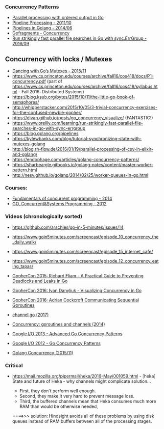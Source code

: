 ### Concurrency Patterns

- [Parallel processing with ordered output in Go](https://gist.github.com/MarianoGappa/a50c4a8a302b8378c08c4b0d947f0a33)
- [Pipeline Processing - 2011/10](https://groups.google.com/forum/m/#!topic/golang-nuts/cHvGb_wOExw)
- [Pipelines in Golang - 2014/06](http://www.aktau.be/draft/2014/07/13/pipelines-in-golang/)
- [Gofragments - Concurrency](http://www.gofragments.net/concurrency)
- [Run strikingly fast parallel file searches in Go with sync.ErrGroup - 2016/09](https://www.oreilly.com/learning/run-strikingly-fast-parallel-file-searches-in-go-with-sync-errgroup)

## Concurrency with locks / Mutexes
  - [Dancing with Go’s Mutexes - 2015/11](https://medium.com/@deckarep/dancing-with-go-s-mutexes-92407ae927bf#.sht1rrymc)
  - https://www.cs.princeton.edu/courses/archive/fall16/cos418/docs/P1-concurrency.pdf (part of
    https://www.cs.princeton.edu/courses/archive/fall16/cos418/syllabus.html - Fall 2016: Distributed Systems)
  - https://blog.ksub.org/bytes/2015/10/11/the-little-go-book-of-semaphores/
  - http://whipperstacker.com/2015/10/05/3-trivial-concurrency-exercises-for-the-confused-newbie-gopher/
  - https://divan.github.io/posts/go_concurrency_visualize/ (FANTASTIC!)
  - https://www.oreilly.com/learning/run-strikingly-fast-parallel-file-searches-in-go-with-sync-errgroup
  - https://blog.golang.org/pipelines
  - https://kylewbanks.com/blog/tutorial-synchronizing-state-with-mutexes-golang
  - http://blog.rh-flow.de/2016/01/19/parallel-processing-of-csv-in-elixir-and-golang/
  - https://endophage.com/articles/golang-concurrency-patterns/
  - https://sharbeargle.gitbooks.io/golang-notes/content/master-worker-pattern.html
  - http://nesv.github.io/golang/2014/02/25/worker-queues-in-go.html



### Courses:
  - [Fundamentals of concurrent programming - 2014](http://www.nada.kth.se/~snilsson/concurrency/)
  - [GO, Concurrent&Systems Programming - 2012](https://www.cs.rit.edu/~ats/go-2011-2/index.xml)

### Videos (chronologically sorted)
  - https://github.com/arschles/go-in-5-minutes/issues/14
  - https://www.goin5minutes.com/screencast/episode_10_concurrency_the_daily_walk/
  - https://www.goin5minutes.com/screencast/episode_15_internet_cafe/
  - https://www.goin5minutes.com/screencast/episode_12_concurrency_eating_tapas/

  - [GopherCon 2015: Richard Fliam - A Practical Guide to Preventing Deadlocks and Leaks in Go](https://www.youtube.com/watch?v=3EW1hZ8DVyw)
  - [GopherCon 2016: Ivan Danyliuk - Visualizing Concurrency in Go](https://www.youtube.com/watch?v=KyuFeiG3Y60)
  - [GopherCon 2016: Adrian Cockcroft Communicating Sequential Goroutines](https://www.youtube.com/watch?v=gO1qF19y6KQ)
  - [channel go (2017)](https://www.youtube.com/watch?v=Pu6oFMLlpaQ)
  - [Concurrency: goroutines and channels (2014)](https://www.youtube.com/watch?v=zbFDjCHzN50)
  - [Google I/O 2013 - Advanced Go Concurrency Patterns](https://www.youtube.com/watch?v=QDDwwePbDtw)
  - [Google I/O 2012 - Go Concurrency Patterns](https://www.youtube.com/watch?v=f6kdp27TYZs)
  - [Golang Concurrency (2015/11)](https://www.youtube.com/watch?v=UP8agyrTeok&t=181s)


### Critical
  - https://mail.mozilla.org/pipermail/heka/2016-May/001059.html - [heka] State and future of Heka - why channels might complicate solution...
    - First, they don't perform well enough.
    - Second, they make it very hard to prevent message loss.
    - Third, the buffered channels mean that Heka consumes much more RAM than
would be otherwise needed,

    ====>>> solution: Hindsight avoids all of these problems by using disk queues instead of
RAM buffers between all of the processing stages.



